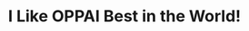 --- 
title: "I Like OPPAI Best in the World!"
publishdate: "2018-12-19T16:48:46+02:00"
src: "https://365manga.net/manga/i-like-oppai-best-in-the-world"
image: "https://data.365manga.net/images/thumbnails/32774-i-like-oppai-best-in-the-world.jpg"
description: " The story about the cool Ichihara Chiaki and her big breasted friend, Harumi Hana. Chiaki is a member of the archery club and is also a huge breast fetishist. If she doesn't fondle breasts, she can't perform at her best in archery. The big breasted tsundere named Hana attends a different school than Chiaki, but still goes along with Chiaki's requests.
Just…"
---